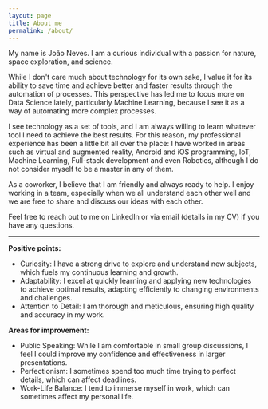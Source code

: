```yaml
---
layout: page
title: About me
permalink: /about/
---
```


My name is João Neves. I am a curious individual with a passion for nature, space exploration, and science.  

While I don't care much about technology for its own sake, I value it for its ability to save time and achieve better and faster results through the automation of processes. This perspective has led me to focus more on Data Science lately, particularly Machine Learning, because I see it as a way of automating more complex processes.  

I see technology as a set of tools, and I am always willing to learn whatever tool I need to achieve the best results. For this reason, my professional experience has been a little bit all over the place: I have worked in areas such as virtual and augmented reality, Android and iOS programming, IoT, Machine Learning, Full-stack development and even Robotics, although I do not consider myself to be a master in any of them.  

As a coworker, I believe that I am friendly and always ready to help. I enjoy working in a team, especially when we all understand each other well and we are free to share and discuss our ideas with each other.  

Feel free to reach out to me on LinkedIn or via email (details in my CV) if you have any questions.  

__________________________

**Positive points:**

* Curiosity: I have a strong drive to explore and understand new subjects, which fuels my continuous learning and growth.
* Adaptability: I excel at quickly learning and applying new technologies to achieve optimal results, adapting efficiently to changing environments and challenges.
* Attention to Detail: I am thorough and meticulous, ensuring high quality and accuracy in my work.

**Areas for improvement:**

* Public Speaking: While I am comfortable in small group discussions, I feel I could improve my confidence and effectiveness in larger presentations.
* Perfectionism: I sometimes spend too much time trying to perfect details, which can affect deadlines.
* Work-Life Balance: I tend to immerse myself in work, which can sometimes affect my personal life.